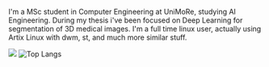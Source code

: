 I'm a MSc student in Computer Engineering at UniMoRe, studying AI Engineering.
During my thesis i've been focused on Deep Learning for segmentation of 3D medical images.
I'm a full time linux user, actually using Artix Linux with dwm, st, and much more similar stuff.

![](https://github-readme-stats.vercel.app/api?username=lucalumetti&hide_rank=true&show_icons=true&theme=onedark&border_radius=5&count_private=true&include_all_commits=true&layout=compact)
![Top Langs](https://github-readme-stats.vercel.app/api/top-langs/?username=lucalumetti&layout=compact)

